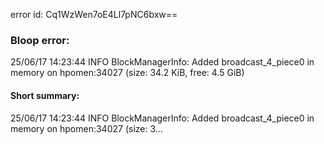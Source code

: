 error id: Cq1WzWen7oE4Ll7pNC6bxw==
### Bloop error:

25/06/17 14:23:44 INFO BlockManagerInfo: Added broadcast_4_piece0 in memory on hpomen:34027 (size: 34.2 KiB, free: 4.5 GiB)
#### Short summary: 

25/06/17 14:23:44 INFO BlockManagerInfo: Added broadcast_4_piece0 in memory on hpomen:34027 (size: 3...